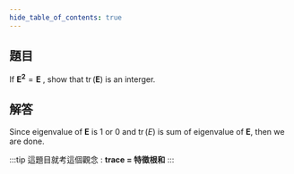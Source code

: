 ```yaml
---
hide_table_of_contents: true
---
```

## 題目

If $\bm{E^2} = \bm{E}$ , show that $\operatorname{tr}(\bm{E})$ is an interger.

## 解答

Since eigenvalue of $\bm{E}$ is $1$ or $0$ and $\operatorname {tr}(E)$ is sum of eigenvalue of $\bm{E}$, then we are done.

:::tip
這題目就考這個觀念 : **trace = 特徵根和**
:::